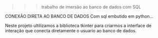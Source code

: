 >>> trabalho de imersão ao banco de dados com SQL

CONEXÃO DIRETA AO BANCO DE DADOS
Com sql embutido em python...

Neste projeto ultilizamos a biblioteca tkinter para criarmos a interface de interação que conecta diretamente o usuario ao banco de dados.

